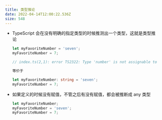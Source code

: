 ```yaml
---
title: 类型推论
date: 2022-04-14T12:00:22.536Z
size: 548
---
```

- TypeScript 会在没有明确的指定类型的时候推测出一个类型，这就是类型推论

  ```typescript
  let myFavoriteNumber = 'seven';
  myFavoriteNumber = 7;
  
  // index.ts(2,1): error TS2322: Type 'number' is not assignable to type 'string'.
  
  等价于
  
  let myFavoriteNumber: string = 'seven';
  myFavoriteNumber = 7;
  ```

- 如果定义的时候没有赋值，不管之后有没有赋值，都会被推断成 any 类型

  ```typescript
  let myFavoriteNumber;
  myFavoriteNumber = 'seven';
  myFavoriteNumber = 7;

